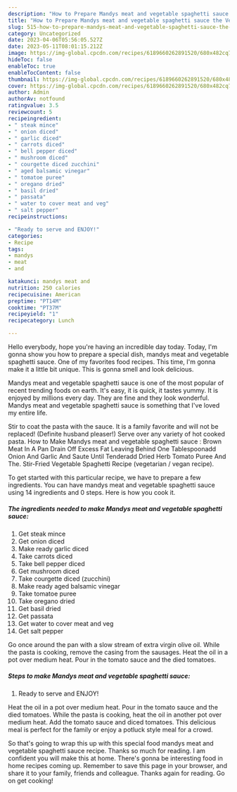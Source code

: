 ```yaml
---
description: "How to Prepare Mandys meat and vegetable spaghetti sauce the Very Delicious}"
title: "How to Prepare Mandys meat and vegetable spaghetti sauce the Very Delicious}"
slug: 515-how-to-prepare-mandys-meat-and-vegetable-spaghetti-sauce-the-very-delicious
category: Uncategorized
date: 2023-04-06T05:56:05.527Z
date: 2023-05-11T08:01:15.212Z
image: https://img-global.cpcdn.com/recipes/6189660262891520/680x482cq70/mandys-meat-and-vegetable-spaghetti-sauce-recipe-main-photo.jpg
hideToc: false
enableToc: true
enableTocContent: false
thumbnail: https://img-global.cpcdn.com/recipes/6189660262891520/680x482cq70/mandys-meat-and-vegetable-spaghetti-sauce-recipe-main-photo.jpg
cover: https://img-global.cpcdn.com/recipes/6189660262891520/680x482cq70/mandys-meat-and-vegetable-spaghetti-sauce-recipe-main-photo.jpg
author: Admin
authorAv: notfound
ratingvalue: 3.5
reviewcount: 5
recipeingredient:
- " steak mince"
- " onion diced"
- " garlic diced"
- " carrots diced"
- " bell pepper diced"
- " mushroom diced"
- " courgette diced zucchini"
- " aged balsamic vinegar"
- " tomatoe puree"
- " oregano dried"
- " basil dried"
- " passata"
- " water to cover meat and veg"
- " salt pepper"
recipeinstructions:

- "Ready to serve and ENJOY!"
categories:
- Recipe
tags:
- mandys
- meat
- and

katakunci: mandys meat and 
nutrition: 250 calories
recipecuisine: American
preptime: "PT14M"
cooktime: "PT37M"
recipeyield: "1"
recipecategory: Lunch

---
```



Hello everybody, hope you're having an incredible day today. Today, I'm gonna show you how to prepare a special dish, mandys meat and vegetable spaghetti sauce. One of my favorites food recipes. This time, I'm gonna make it a little bit unique. This is gonna smell and look delicious.

Mandys meat and vegetable spaghetti sauce is one of the most popular of recent trending foods on earth. It's easy, it is quick, it tastes yummy. It is enjoyed by millions every day. They are fine and they look wonderful. Mandys meat and vegetable spaghetti sauce is something that I've loved my entire life.

Stir to coat the pasta with the sauce. It is a family favorite and will not be replaced! (Definite husband pleaser!) Serve over any variety of hot cooked pasta. How to Make Mandys meat and vegetable spaghetti sauce : Brown Meat In A Pan Drain Off Excess Fat Leaving Behind One Tablespoonadd Onion And Garlic And Saute Until Tenderadd Dried Herb Tomato Puree And The. Stir-Fried Vegetable Spaghetti Recipe (vegetarian / vegan recipe).


To get started with this particular recipe, we have to prepare a few ingredients. You can have mandys meat and vegetable spaghetti sauce using 14 ingredients and 0 steps. Here is how you cook it.

<!--inarticleads1-->

##### The ingredients needed to make Mandys meat and vegetable spaghetti sauce:

1. Get  steak mince
1. Get  onion diced
1. Make ready  garlic diced
1. Take  carrots diced
1. Take  bell pepper diced
1. Get  mushroom diced
1. Take  courgette diced (zucchini)
1. Make ready  aged balsamic vinegar
1. Take  tomatoe puree
1. Take  oregano dried
1. Get  basil dried
1. Get  passata
1. Get  water to cover meat and veg
1. Get  salt pepper


Go once around the pan with a slow stream of extra virgin olive oil. While the pasta is cooking, remove the casing from the sausages. Heat the oil in a pot over medium heat. Pour in the tomato sauce and the died tomatoes. 

<!--inarticleads2-->

##### Steps to make Mandys meat and vegetable spaghetti sauce:


1. Ready to serve and ENJOY!

Heat the oil in a pot over medium heat. Pour in the tomato sauce and the died tomatoes. While the pasta is cooking, heat the oil in another pot over medium heat. Add the tomato sauce and diced tomatoes. This delicious meal is perfect for the family or enjoy a potluck style meal for a crowd. 

So that's going to wrap this up with this special food mandys meat and vegetable spaghetti sauce recipe. Thanks so much for reading. I am confident you will make this at home. There's gonna be interesting food in home recipes coming up. Remember to save this page in your browser, and share it to your family, friends and colleague. Thanks again for reading. Go on get cooking!
